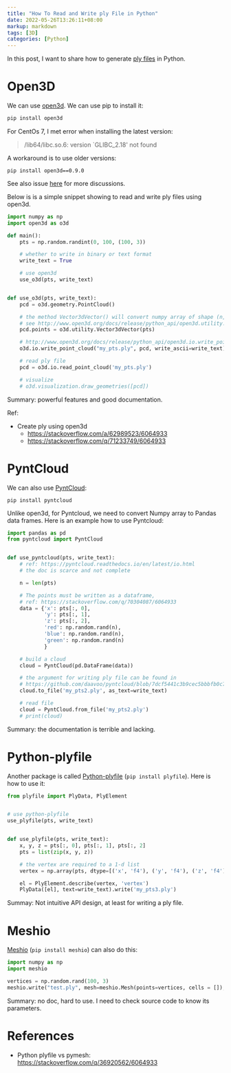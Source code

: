 ```yaml
---
title: "How To Read and Write ply File in Python"
date: 2022-05-26T13:26:11+08:00
markup: markdown
tags: [3D]
categories: [Python]
---
```


In this post, I want to share how to generate [ply files](https://en.wikipedia.org/wiki/PLY_(file_format)) in Python.

<!--more-->

# Open3D

We can use [open3d](https://github.com/isl-org/Open3D). We can use pip to install it:

```python
pip install open3d
```

For CentOs 7, I met error when installing the latest version:

>  /lib64/libc.so.6: version `GLIBC_2.18' not found

A workaround is to use older versions:

```
pip install open3d==0.9.0
```

See also issue [here](https://github.com/isl-org/Open3D/issues/2893) for more discussions.

Below is is a simple snippet showing to read and write ply files using open3d.

```python
import numpy as np
import open3d as o3d

def main():
    pts = np.random.randint(0, 100, (100, 3))

    # whether to write in binary or text format
    write_text = True

    # use open3d
    use_o3d(pts, write_text)


def use_o3d(pts, write_text):
    pcd = o3d.geometry.PointCloud()

    # the method Vector3dVector() will convert numpy array of shape (n, 3) to Open3D format.
    # see http://www.open3d.org/docs/release/python_api/open3d.utility.Vector3dVector.html#open3d.utility.Vector3dVector
    pcd.points = o3d.utility.Vector3dVector(pts)

    # http://www.open3d.org/docs/release/python_api/open3d.io.write_point_cloud.html#open3d.io.write_point_cloud
    o3d.io.write_point_cloud("my_pts.ply", pcd, write_ascii=write_text)

    # read ply file
    pcd = o3d.io.read_point_cloud('my_pts.ply')

    # visualize
    # o3d.visualization.draw_geometries([pcd])
```


Summary: powerful features and good documentation.

Ref:

+ Create ply using open3d
    + https://stackoverflow.com/a/62989523/6064933
    + https://stackoverflow.com/q/71233749/6064933


# PyntCloud

We can also use [PyntCloud](https://github.com/daavoo/pyntcloud):

```
pip install pyntcloud
```

Unlike open3d, for Pyntcloud, we need to convert Numpy array to Pandas data frames.
Here is an example how to use Pyntcloud:

```python
import pandas as pd
from pyntcloud import PyntCloud


def use_pyntcloud(pts, write_text):
    # ref: https://pyntcloud.readthedocs.io/en/latest/io.html
    # the doc is scarce and not complete

    n = len(pts)

    # The points must be written as a dataframe,
    # ref: https://stackoverflow.com/q/70304087/6064933
    data = {'x': pts[:, 0],
            'y': pts[:, 1],
            'z': pts[:, 2],
            'red': np.random.rand(n),
            'blue': np.random.rand(n),
            'green': np.random.rand(n)
            }

    # build a cloud
    cloud = PyntCloud(pd.DataFrame(data))

    # the argument for writing ply file can be found in
    # https://github.com/daavoo/pyntcloud/blob/7dcf5441c3b9cec5bbbfb0c71be32728d74666fe/pyntcloud/io/ply.py#L173
    cloud.to_file('my_pts2.ply', as_text=write_text)

    # read file
    cloud = PyntCloud.from_file('my_pts2.ply')
    # print(cloud)
```

Summary: the documentation is terrible and lacking.

# Python-plyfile

Another package is called [Python-plyfile](https://github.com/dranjan/python-plyfile) (`pip install plyfile`).
Here is how to use it:

```python
from plyfile import PlyData, PlyElement


# use python-plyfile
use_plyfile(pts, write_text)


def use_plyfile(pts, write_text):
    x, y, z = pts[:, 0], pts[:, 1], pts[:, 2]
    pts = list(zip(x, y, z))

    # the vertex are required to a 1-d list
    vertex = np.array(pts, dtype=[('x', 'f4'), ('y', 'f4'), ('z', 'f4')])

    el = PlyElement.describe(vertex, 'vertex')
    PlyData([el], text=write_text).write('my_pts3.ply')
```

Summay: Not intuitive API design, at least for writing a ply file.

# Meshio

[Meshio](https://github.com/nschloe/meshio) (`pip install meshio`) can also do this:

```python
import numpy as np
import meshio

vertices = np.random.rand(100, 3)
meshio.write("test.ply", mesh=meshio.Mesh(points=vertices, cells = []), binary=False)
```

Summary: no doc, hard to use. I need to check source code to know its parameters.

# References

+ Python plyfile vs pymesh: https://stackoverflow.com/q/36920562/6064933
